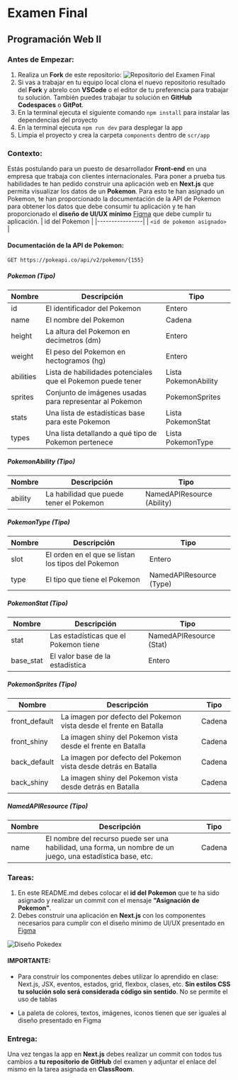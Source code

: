 # Examen Final
## Programación Web II

### Antes de Empezar:

1. Realiza un **Fork** de este repositorio:
![Repositorio del Examen Final](https://live.staticflickr.com/65535/53488416675_1431173e35_z.jpg)
2. Si vas a trabajar en tu equipo local clona el nuevo repositorio resultado del **Fork** y abrelo con **VSCode** o el editor de tu preferencia para trabajar tu solución. También puedes trabajar tu solución en **GitHub Codespaces** o **GitPot**.
3. En la terminal ejecuta el siguiente comando `npm install` para instalar las dependencias del proyecto 
4. En la terminal ejecuta `npm run dev` para desplegar la app
5. Limpia el proyecto y crea la carpeta `components` dentro de `scr/app`


### Contexto:

Estás postulando para un puesto de desarrollador **Front-end** en una empresa que trabaja con clientes internacionales. Para poner a prueba tus habilidades te han pedido construir una aplicación web en **Next.js** que permita visualizar los datos de un **Pokemon**. Para esto te han asignado un Pokemon, te han proporcionado la documentación de la API de Pokemon para obtener los datos que debe consumir tu aplicación y te han proporcionado el **diseño de UI/UX mínimo** [Figma](https://cutt.ly/YwL1XB9s) que debe cumplir tu aplicación.
| id del Pokemon |
|----------------|
|  `<id de pokemon asignado> `|

#### Documentación de la API de Pokemon:
`GET https://pokeapi.co/api/v2/pokemon/{155}`

##### Pokemon (Tipo)

|Nombre|Descripción|Tipo|
|------|-----------|----|
|id|El identificador del Pokemon|Entero|
|name|El nombre del Pokemon|Cadena|
|height|La altura del Pokemon en decímetros (dm)|Entero|
|weight|El peso del Pokemon en hectogramos (hg)|Entero|
|abilities|Lista de habilidades potenciales que el Pokemon puede tener|Lista PokemonAbility|
|sprites|Conjunto de imágenes usadas para representar al Pokemon|PokemonSprites|
|stats|Una lista de estadísticas base para este Pokemon|Lista PokemonStat|
|types|Una lista detallando a qué tipo de Pokemon pertenece|Lista  PokemonType|

##### PokemonAbility (Tipo)
|Nombre|Descripción|Tipo|
|------|-----------|----|
|ability|La habilidad que puede tener el Pokemon|NamedAPIResource (Ability)|

##### PokemonType (Tipo)
|Nombre|Descripción|Tipo|
|------|-----------|----|
|slot|El orden en el que se listan los tipos del Pokemon|Entero|
|type|El tipo que tiene el Pokemon|NamedAPIResource (Type)|

##### PokemonStat (Tipo)
|Nombre|Descripción|Tipo|
|------|-----------|----|
|stat|Las estadísticas que el Pokemon tiene|NamedAPIResource (Stat)|
|base_stat|El valor base de la estadística|Entero|

##### PokemonSprites (Tipo)
|Nombre|Descripción|Tipo|
|------|-----------|----|
|front_default|La imagen por defecto del Pokemon vista desde el frente en Batalla|Cadena|
|front_shiny|La imagen shiny del Pokemon vista desde el frente en Batalla|Cadena|
|back_default|La imagen por defecto del Pokemon vista desde detrás en Batalla|Cadena|
|back_shiny|La imagen shiny del Pokemon vista desde detrás en Batalla|Cadena|

##### NamedAPIResource (Tipo)
|Nombre|Descripción|Tipo|
|------|-----------|----|
|name|El nombre del recurso puede ser una habilidad, una forma, un nombre de un juego, una estadística base, etc.|Cadena|


### Tareas:
1. En este README.md debes colocar el **id del Pokemon** que te ha sido asignado y realizar un commit con el mensaje **"Asignación de Pokemon"**.
2. Debes construir una aplicación en **Next.js** con los componentes necesarios para cumplir con el diseño mínimo de UI/UX presentado en [Figma ](https://cutt.ly/YwL1XB9s)

![Diseño Pokedex](https://live.staticflickr.com/65535/53488146658_c14ae2d79c_z.jpg)


#### IMPORTANTE: 
* Para construir los componentes debes utilizar lo aprendido en clase: Next.js, JSX, eventos, estados, grid, flexbox, clases, etc. **Sin estilos CSS tu solución solo será considerada código sin sentido**. No se permite el uso de tablas

* La paleta de colores, textos, imágenes, iconos tienen que ser iguales al diseño presentado en Figma


### Entrega:
Una vez tengas la app en **Next.js** debes realizar un commit con todos tus cambios a **tu repositorio de GitHub** del examen y adjuntar el enlace del mismo en la tarea asignada en **ClassRoom**.


